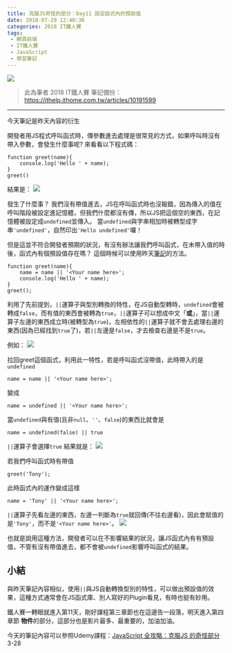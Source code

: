 ```yaml
---
title: 克服JS奇怪的部分：Day11 設定函式內的預設值
date: 2018-07-29 12:40:30
categories: 2018 IT鐵人賽
tags:
 - 網頁前端
 - IT鐵人賽
 - JavaScript
 - 學習筆記
---
```

![](https://4.bp.blogspot.com/-pkhOjZdwszc/W1waqQFCKjI/AAAAAAAAIbI/nqI0lQGDL_oXqSuFjCKd7DwhGIuWN3oAQCLcBGAs/s1600/2018ITMANJS11.png)
<!-- more -->
> 此為筆者 2018 IT鐵人賽 筆記備份：https://ithelp.ithome.com.tw/articles/10191599

---

今天筆記是昨天內容的衍生

開發者用JS程式呼叫函式時，傳參數進去處理是很常見的方式，如果呼叫時沒有帶入參數，會發生什麼事呢?
來看看以下程式碼：

```JS
function greet(name){
	console.log('Hello ' + name);
}
greet()
```
結果是：
![](https://i.imgur.com/H8N5OS1.png)

發生了什麼事？
我們沒有帶值進去，JS在呼叫函式時也沒報錯，因為傳入的值在呼叫階段被設定進記憶體，但我們什麼都沒有傳，所以JS把這個空的東西，在記憶體被設定成`undefined`並傳入。
當`undefined`與字串相加時被轉型成字串`'undefined'`，自然印出`'Hello undefined'`囉！

但是這並不符合開發者預期的狀況，有沒有辦法讓我們呼叫函式，在未帶入值的時後，函式內有個預設值存在嗎？
這個時候可以使用昨天[筆記](https://ithelp.ithome.com.tw/articles/10191498)的方法。

```JS
function greet(name){
	name = name || '<Your name here>';
	console.log('Hello ' + name);
}
greet();
```

利用了先前提到，`||`運算子與型別轉換的特性，在JS自動型轉時，`undefined`會被轉成`false`，而有值的東西會被轉為`true`，`||`運算子可以想成中文「**或**」，當`||`運算子左邊的東西成立時(被轉型為`true`)，左相依性的`||`運算子就不會去處理右邊的東西(因為已經找到`true`了)，若`||`左邊是`false`，才去檢查右邊是不是`true`。

例如：
![](https://i.imgur.com/GBusic7.png)

拉回greet這個函式，利用此一特性，若是呼叫函式沒帶值，此時帶入的是`undefined`
```JS
name = name || '<Your name here>';
```
變成
```JS
name = undefined || '<Your name here>';
```
當`undefined`與有值(且非`null`、`''`、`false`)的東西比就會是
```JS
name = undefined(false) || true
```
`||`運算子會選擇`true`
結果就是：
![](https://i.imgur.com/7ubUP9v.png)

若我們呼叫函式時有帶值
```JS
greet('Tony');
```

此時函式內的運作變成這樣
```JS
name = 'Tony' || '<Your name here>';
```

`||`運算子先看左邊的東西，左邊一判斷為`true`就回傳(不往右邊看)，因此會賦值的是`'Tony'`，而不是`'<Your name here>'`。
![](https://i.imgur.com/xGuHGrB.png)

也就是說用這種方法，開發者可以在不影響結果的狀況，讓JS函式內有有預設值，不管有沒有帶值進去，都不會被`undefined`影響呼叫函式的結果。
　
　
　
　
## 小結
與昨天筆記內容相似，使用`||`與JS自動轉換型別的特性，可以做出預設值的效果，這種方式通常會在JS函式庫、別人寫好的Plugin看見，有時也挺有妙用。

鐵人賽一轉眼就進入第11天，剛好課程第三章節也在這邊告一段落，明天進入第四章節 **物件**的部分，這部分也是影片最多、最重要的，加油加油。

今天的筆記內容可以參照Udemy課程：[JavaScript 全攻略：克服JS 的奇怪部分](https://www.udemy.com/javascriptjs/)3-28
